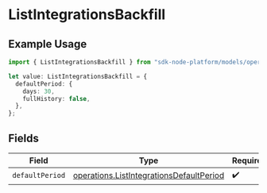 # ListIntegrationsBackfill

## Example Usage

```typescript
import { ListIntegrationsBackfill } from "sdk-node-platform/models/operations";

let value: ListIntegrationsBackfill = {
  defaultPeriod: {
    days: 30,
    fullHistory: false,
  },
};
```

## Fields

| Field                                                                                                | Type                                                                                                 | Required                                                                                             | Description                                                                                          |
| ---------------------------------------------------------------------------------------------------- | ---------------------------------------------------------------------------------------------------- | ---------------------------------------------------------------------------------------------------- | ---------------------------------------------------------------------------------------------------- |
| `defaultPeriod`                                                                                      | [operations.ListIntegrationsDefaultPeriod](../../models/operations/listintegrationsdefaultperiod.md) | :heavy_check_mark:                                                                                   | N/A                                                                                                  |